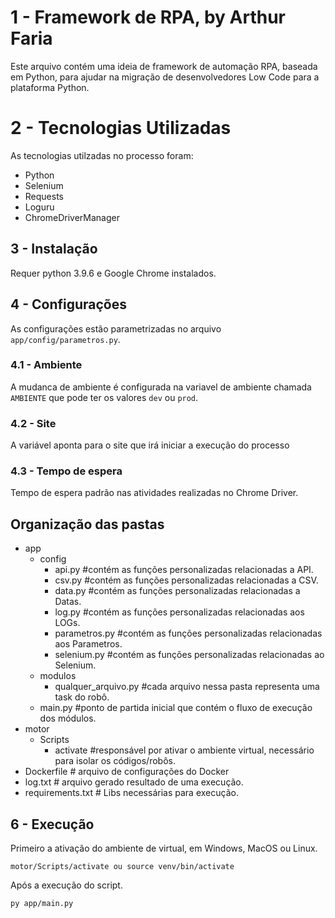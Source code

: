 # 1 - Framework de RPA, by Arthur Faria

Este arquivo contém uma ideia de framework de automação RPA, baseada em Python, para ajudar na migração de desenvolvedores Low Code para a plataforma Python.

# 2 - Tecnologias Utilizadas

As tecnologias utilzadas no processo foram:

- Python
- Selenium
- Requests
- Loguru
- ChromeDriverManager

## 3 - Instalação

Requer python 3.9.6 e Google Chrome instalados.

## 4 - Configurações

As configurações estão parametrizadas no arquivo `app/config/parametros.py`.

### 4.1 - Ambiente

A mudanca de ambiente é configurada na variavel de ambiente chamada `AMBIENTE` que pode ter os valores `dev` ou `prod`.

### 4.2 - Site

A variável aponta para o site que irá iniciar a execução do processo

### 4.3 - Tempo de espera

Tempo de espera padrão nas atividades realizadas no Chrome Driver.

## Organização das pastas

- app
  - config
    - api.py #contém as funções personalizadas relacionadas a API.
    - csv.py  #contém as funções personalizadas relacionadas a CSV.
    - data.py  #contém as funções personalizadas relacionadas a Datas.
    - log.py  #contém as funções personalizadas relacionadas aos LOGs.
    - parametros.py  #contém as funções personalizadas relacionadas aos Parametros.
    - selenium.py   #contém as funções personalizadas relacionadas ao Selenium.
  - modulos
    - qualquer_arquivo.py   #cada arquivo nessa pasta representa uma task do robô.
  - main.py #ponto de partida inicial que contém o fluxo de execução dos módulos.
- motor
  - Scripts
    - activate #responsável por ativar o ambiente virtual, necessário para isolar os códigos/robôs.
- Dockerfile # arquivo de configurações do Docker
- log.txt  # arquivo gerado resultado de uma execução.
- requirements.txt # Libs necessárias para execução.

## 6 - Execução

Primeiro a ativação do ambiente de virtual, em Windows, MacOS ou Linux.

```ssh
motor/Scripts/activate ou source venv/bin/activate
```

Após a execução do script.

```ssh
py app/main.py
```
